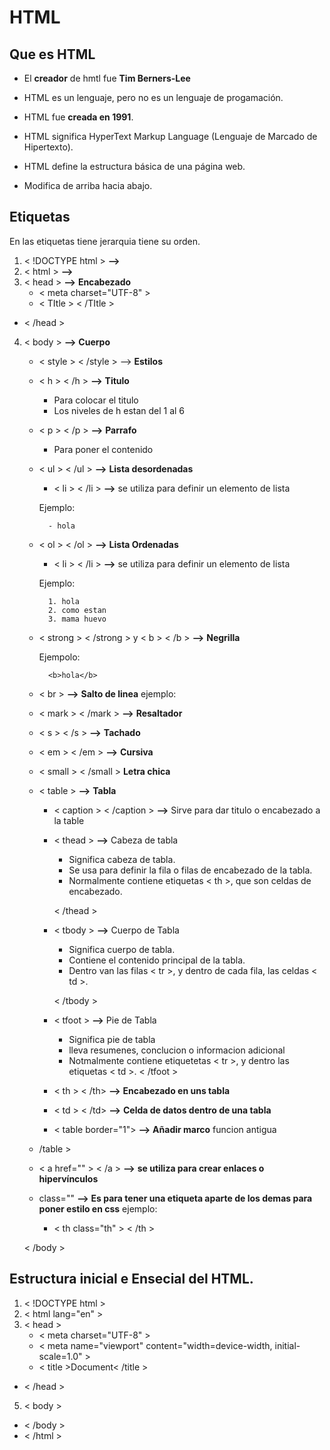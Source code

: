 # HTML
## Que es HTML
- El **creador** de hmtl fue **Tim Berners-Lee**
- HTML es un lenguaje, pero no es un lenguaje de progamación.

- HTML fue **creada en 1991**.

- HTML significa HyperText Markup Language (Lenguaje de Marcado de Hipertexto).

- HTML define la estructura básica de una página web.
- Modifica de arriba hacia abajo.

## Etiquetas 
En las etiquetas tiene jerarquia tiene su orden.
1. < !DOCTYPE html > **-->**
2. < html > **-->** 
3. < head > **-->** **Encabezado** 
    - < meta charset="UTF-8" >
    - < TItle > < /TItle >
- < /head >

4. < body > **-->** **Cuerpo**
    - < style > < /style > --> **Estilos**
    - < h > < /h > **-->** **Titulo**
        - Para colocar el titulo
        - Los niveles de h estan del 1 al 6
    - < p > < /p > **-->** **Parrafo**
        - Para poner el contenido
    - < ul > < /ul > **-->** **Lista desordenadas**
        - < li > < /li > **-->** se utiliza para definir un elemento de lista

        Ejemplo:

            - hola
    - < ol > < /ol > **-->** **Lista Ordenadas**
        - < li > < /li > **-->** se utiliza para definir un elemento de lista

        Ejemplo:

            1. hola
            2. como estan
            3. mama huevo
    - < strong > < /strong > y < b > < /b > **-->** **Negrilla**

        Ejempolo: 
        
            <b>hola</b>
            
    
    - < br > **-->** **Salto de linea**
        ejemplo:
            

    - < mark > < /mark > **-->** **Resaltador**
    - < s > < /s > **-->** **Tachado**
    - < em > < /em > **-->** **Cursiva**
    - < small > < /small > **Letra chica**

    - < table > **-->** **Tabla**
        - < caption > < /caption > **-->** Sirve para dar titulo o encabezado a la table
        - < thead > **-->** Cabeza de tabla
            - Significa cabeza de tabla.
            - Se usa para definir la fila o filas de encabezado de la tabla.
            - Normalmente contiene etiquetas < th >, que son celdas de encabezado.

          < /thead > 

        - < tbody > **-->** Cuerpo de Tabla
            - Significa cuerpo de tabla.
            - Contiene el contenido principal de la tabla.
            - Dentro van las filas < tr >, y dentro de cada fila, las celdas < td >.

          < /tbody >
        - < tfoot > **-->** Pie de Tabla
            - Significa pie de tabla 
            - lleva resumenes, conclucion o informacion adicional
            - Notmalmente contiene etiquetetas < tr >, y dentro las etiquetas < td >.
          < /tfoot >

        - < th > < /th> **-->** **Encabezado en uns tabla**
        - < td > < /td> **-->** **Celda de datos dentro de una tabla**
        - < table border="1"> **-->** **Añadir marco** funcion antigua
    - /table >
    - < a href="" > < /a > **-->** **se utiliza para crear enlaces o hipervínculos**
    - class="" **-->** **Es para tener una etiqueta aparte de los demas para poner estilo en css**
        ejemplo:
        - < th class="th" > < /th >
             
    < /body >


## Estructura inicial e Ensecial del HTML.

1. < !DOCTYPE html >
2. < html lang="en" >
3. < head >
    - < meta charset="UTF-8" >
    - < meta name="viewport" content="width=device-width, initial-scale=1.0" >
    - < title >Document< /title >
-  < /head >
5. < body >
    
- < /body >
- < /html >
